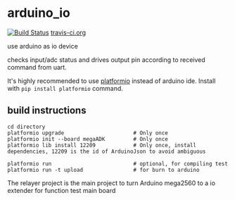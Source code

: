 # arduino_io 

[![Build Status](https://travis-ci.org/rxwen/arduino_io.svg?branch=master)](https://travis-ci.org/rxwen/arduino_io)
[travis-ci.org](https://travis-ci.org/)

use arduino as io device

checks input/adc status and drives output pin according to received command from uart.

It's highly recommended to use [platformio](http://platformio.org) instead of arduino ide. Install with ```pip install platformio``` command.

## build instructions
```
cd directory
platformio upgrade                      # Only once
platformio init --board megaADK         # Only once
platformio lib install 12209            # Only once, install dependencies, 12209 is the id of ArduinoJson to avoid ambiguous

platformio run                          # optional, for compiling test
platformio run -t upload                # for burn to arduino
```

The relayer project is the main project to turn Arduino mega2560 to a io extender for function test main board
